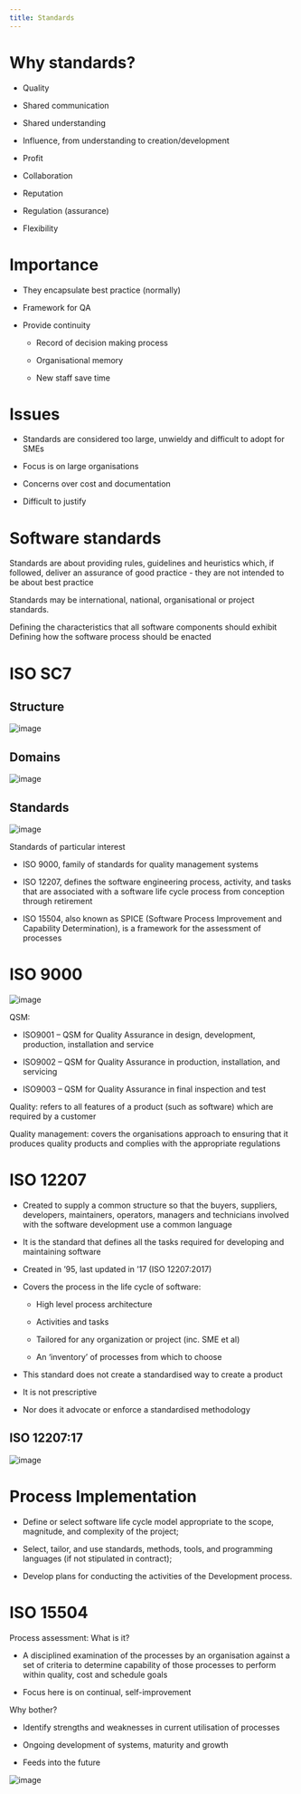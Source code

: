 ```yaml
---
title: Standards
---
```


# Why standards?

-   Quality

-   Shared communication

-   Shared understanding

-   Influence, from understanding to creation/development

-   Profit

-   Collaboration

-   Reputation

-   Regulation (assurance)

-   Flexibility

# Importance

-   They encapsulate best practice (normally)

-   Framework for QA

-   Provide continuity

    -   Record of decision making process

    -   Organisational memory

    -   New staff save time

# Issues

-   Standards are considered too large, unwieldy and difficult to adopt
    for SMEs

-   Focus is on large organisations

-   Concerns over cost and documentation

-   Difficult to justify

# Software standards

Standards are about providing rules, guidelines and heuristics which, if
followed, deliver an assurance of good practice - they are not intended
to be about best practice

Standards may be international, national, organisational or project
standards.

<Definition name="Product Standards">
Defining the characteristics that all software components should exhibit
</Definition>

<Definition name="Process Standards">
Defining how the software process should be enacted
</Definition>

# ISO SC7

## Structure

![image](/img/Year_2/Software_Engineering/Standards/SC7.webp)

## Domains

![image](/img/Year_2/Software_Engineering/Standards/Domains.webp)

## Standards

![image](/img/Year_2/Software_Engineering/Standards/Standards1.webp)

Standards of particular interest

-   ISO 9000, family of standards for quality management systems

-   ISO 12207, defines the software engineering process, activity, and
    tasks that are associated with a software life cycle process from
    conception through retirement

-   ISO 15504, also known as SPICE (Software Process Improvement and
    Capability Determination), is a framework for the assessment of
    processes

# ISO 9000

![image](/img/Year_2/Software_Engineering/Standards/ISO9000.webp)

QSM:

-   ISO9001 – QSM for Quality Assurance in design, development,
    production, installation and service

-   ISO9002 – QSM for Quality Assurance in production, installation, and
    servicing

-   ISO9003 – QSM for Quality Assurance in final inspection and test

Quality: refers to all features of a product (such as software) which
are required by a customer

Quality management: covers the organisations approach to ensuring that
it produces quality products and complies with the appropriate
regulations

# ISO 12207

-   Created to supply a common structure so that the buyers, suppliers,
    developers, maintainers, operators, managers and technicians
    involved with the software development use a common language

-   It is the standard that defines all the tasks required for
    developing and maintaining software

-   Created in ’95, last updated in ’17 (ISO 12207:2017)

-   Covers the process in the life cycle of software:

    -   High level process architecture

    -   Activities and tasks

    -   Tailored for any organization or project (inc. SME et al)

    -   An ‘inventory’ of processes from which to choose

-   This standard does not create a standardised way to create a product

-   It is not prescriptive

-   Nor does it advocate or enforce a standardised methodology

## ISO 12207:17

![image](/img/Year_2/Software_Engineering/Standards/ISO12207:17.webp)

# Process Implementation

-   Define or select software life cycle model appropriate to the scope,
    magnitude, and complexity of the project;

-   Select, tailor, and use standards, methods, tools, and programming
    languages (if not stipulated in contract);

-   Develop plans for conducting the activities of the Development
    process.

# ISO 15504

Process assessment: What is it?

-   A disciplined examination of the processes by an organisation
    against a set of criteria to determine capability of those processes
    to perform within quality, cost and schedule goals

-   Focus here is on continual, self-improvement

Why bother?

-   Identify strengths and weaknesses in current utilisation of
    processes

-   Ongoing development of systems, maturity and growth

-   Feeds into the future

![image](/img/Year_2/Software_Engineering/Standards/ISO15504.webp)
